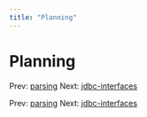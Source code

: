 ```yaml
---
title: "Planning"
---
```


# Planning

Prev: [parsing](parsing.md)
Next: [jdbc-interfaces](jdbc-interfaces.md)

Prev: [parsing](parsing.md)
Next: [jdbc-interfaces](jdbc-interfaces.md)
